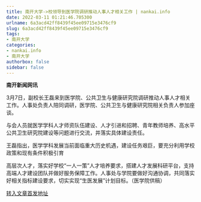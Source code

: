 ```yaml
---
title: 南开大学->校领导到医学院调研推动人事人才相关工作 | nankai.info
date: 2022-03-11 01:21:46.705300
urlname: 6a3acd42ff8439f45ee09715e3476cf9
slug: 6a3acd42ff8439f45ee09715e3476cf9
tags: 
- 南开大学
categories:
- nankai.info
- 南开大学
authorbox: false
sidebar: false
---
```

**南开新闻网讯**

3月7日，副校长王磊来到医学院、公共卫生与健康研究院调研推动人事人才相关工作。人事处负责人陪同调研，医学院、公共卫生与健康研究院相关负责人参加座谈。

与会人员就医学学科人才师资队伍建设、人才引进和招聘、青年教师培养、高水平公共卫生研究院建设等问题进行交流，并落实具体建设责任。

王磊指出，医学学科发展当前面临重大历史机遇，建设任务艰巨，要充分利用学校政策和现有条件积极引育
<!--more-->
高层次人才，落实好学校“一人一策”人才培养要求，搭建人才发展科研平台，支持高端人才建设团队并做好服务保障工作。人事处与学院要做好沟通协调，共同落实好相关指标建设要求，切实实现“生医发展”计划目标。（医学院供稿）



[转入文章首发地址](http://news.nankai.edu.cn/ywsd/system/2022/03/09/030050525.shtml)